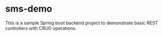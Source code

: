 # sms-demo
This is a sample Spring boot backend project to demonstrate basic REST controllers with CRUD operations.
